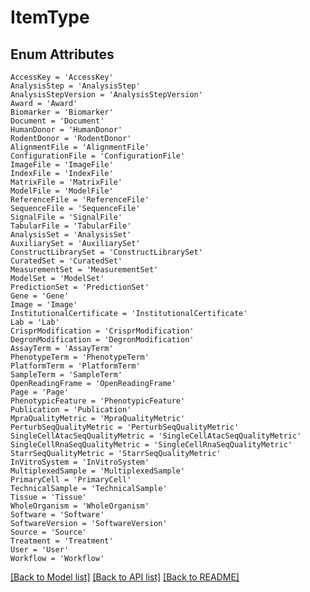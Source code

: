 # ItemType


## Enum Attributes
    AccessKey = 'AccessKey'
    AnalysisStep = 'AnalysisStep'
    AnalysisStepVersion = 'AnalysisStepVersion'
    Award = 'Award'
    Biomarker = 'Biomarker'
    Document = 'Document'
    HumanDonor = 'HumanDonor'
    RodentDonor = 'RodentDonor'
    AlignmentFile = 'AlignmentFile'
    ConfigurationFile = 'ConfigurationFile'
    ImageFile = 'ImageFile'
    IndexFile = 'IndexFile'
    MatrixFile = 'MatrixFile'
    ModelFile = 'ModelFile'
    ReferenceFile = 'ReferenceFile'
    SequenceFile = 'SequenceFile'
    SignalFile = 'SignalFile'
    TabularFile = 'TabularFile'
    AnalysisSet = 'AnalysisSet'
    AuxiliarySet = 'AuxiliarySet'
    ConstructLibrarySet = 'ConstructLibrarySet'
    CuratedSet = 'CuratedSet'
    MeasurementSet = 'MeasurementSet'
    ModelSet = 'ModelSet'
    PredictionSet = 'PredictionSet'
    Gene = 'Gene'
    Image = 'Image'
    InstitutionalCertificate = 'InstitutionalCertificate'
    Lab = 'Lab'
    CrisprModification = 'CrisprModification'
    DegronModification = 'DegronModification'
    AssayTerm = 'AssayTerm'
    PhenotypeTerm = 'PhenotypeTerm'
    PlatformTerm = 'PlatformTerm'
    SampleTerm = 'SampleTerm'
    OpenReadingFrame = 'OpenReadingFrame'
    Page = 'Page'
    PhenotypicFeature = 'PhenotypicFeature'
    Publication = 'Publication'
    MpraQualityMetric = 'MpraQualityMetric'
    PerturbSeqQualityMetric = 'PerturbSeqQualityMetric'
    SingleCellAtacSeqQualityMetric = 'SingleCellAtacSeqQualityMetric'
    SingleCellRnaSeqQualityMetric = 'SingleCellRnaSeqQualityMetric'
    StarrSeqQualityMetric = 'StarrSeqQualityMetric'
    InVitroSystem = 'InVitroSystem'
    MultiplexedSample = 'MultiplexedSample'
    PrimaryCell = 'PrimaryCell'
    TechnicalSample = 'TechnicalSample'
    Tissue = 'Tissue'
    WholeOrganism = 'WholeOrganism'
    Software = 'Software'
    SoftwareVersion = 'SoftwareVersion'
    Source = 'Source'
    Treatment = 'Treatment'
    User = 'User'
    Workflow = 'Workflow'
[[Back to Model list]](../README.md#documentation-for-models) [[Back to API list]](../README.md#documentation-for-api-endpoints) [[Back to README]](../README.md)


